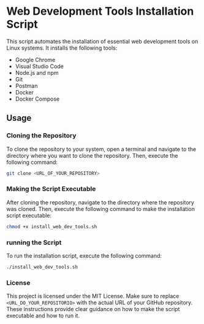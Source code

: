 # Web Development Tools Installation Script

This script automates the installation of essential web development tools on Linux systems. It installs the following tools:

- Google Chrome
- Visual Studio Code
- Node.js and npm
- Git
- Postman
- Docker
- Docker Compose

## Usage

### Cloning the Repository

To clone the repository to your system, open a terminal and navigate to the directory where you want to clone the repository. Then, execute the following command:

```bash
git clone <URL_OF_YOUR_REPOSITORY>
```

### Making the Script Executable

After cloning the repository, navigate to the directory where the repository was cloned. Then, execute the following command to make the installation script executable:
```bash
chmod +x install_web_dev_tools.sh
```

### running the Script
To run the installation script, execute the following command:
```bash
./install_web_dev_tools.sh
```

### License
This project is licensed under the MIT License.
Make sure to replace `<URL_DO_YOUR_REPOSITORIO>` with the actual URL of your GitHub repository. These instructions provide clear guidance on how to make the script executable and how to run it.
